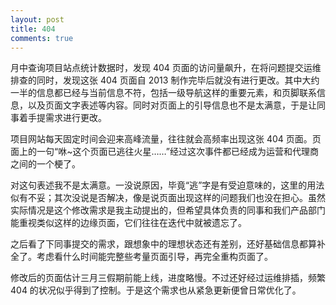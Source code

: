 ```yaml
---
layout: post
title: 404
comments: true
---
```


月中查询项目站点统计数据时，发现 404 页面的访问量飙升，在将问题提交运维排查的同时，发现这张 404 页面自 2013 制作完毕后就没有进行更改。其中大约一半的信息都已经与当前信息不符，包括一级导航这样的重要元素，和页脚联系信息，以及页面文字表述等内容。同时对页面上的引导信息也不是太满意，于是让同事着手提需求进行更改。

项目网站每天固定时间会迎来高峰流量，往往就会高频率出现这张 404 页面。页面上的一句“咻~这个页面已逃往火星……”经过这次事件都已经成为运营和代理商之间的一个梗了。

对这句表述我不是太满意。一没说原因，毕竟“逃”字是有受迫意味的，这里的用法似有不妥；其次没说是否解决，像是说页面出现这样的问题我们也没在担心。虽然实际情况是这个修改需求是我主动提出的，但希望具体负责的同事和我们产品部门能重视类似这样的边缘页面，它们往往在迭代中就被遗忘了。

之后看了下同事提交的需求，跟想象中的理想状态还有差别，还好基础信息都算补全了。考虑看什么时间能完整些考量页面引导，再完全重构页面了。

修改后的页面估计三月三假期前能上线，进度略慢。不过还好经过运维排插，频繁 404 的状况似乎得到了控制。于是这个需求也从紧急更新便曾日常优化了。